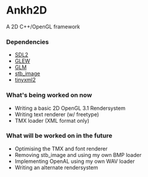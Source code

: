 # Ankh2D

A 2D C++/OpenGL framework

### Dependencies ###
* [SDL2](https://www.libsdl.org/download-2.0.php)
* [GLEW](http://glew.sourceforge.net/)
* [GLM](http://glm.g-truc.net/0.9.8/index.html)
* [stb_image](https://github.com/nothings/stb)
* [tinyxml2](https://github.com/leethomason/tinyxml2)

### What's being worked on now ###
* Writing a basic 2D OpenGL 3.1 Rendersystem
* Writing text renderer (w/ freetype)
* TMX loader (XML format only)

### What will be worked on in the future ###
* Optimising the TMX and font renderer
* Removing stb_image and using my own BMP loader
* Implementing OpenAL using my own WAV loader
* Writing an alternate rendersystem